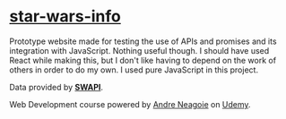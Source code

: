 # [star-wars-info](https://github.com/hokumi/star-wars-info)

Prototype website made for testing the use of APIs and promises and its integration with JavaScript. Nothing useful though. I should have used React while making this, but I don't like having to depend on the work of others in order to do my own. I used pure JavaScript in this project.


Data provided by [**SWAPI**](https://swapi.co/).

Web Development course powered by [Andre Neagoie](https://github.com/aneagoie) on [Udemy](https://www.udemy.com/).
